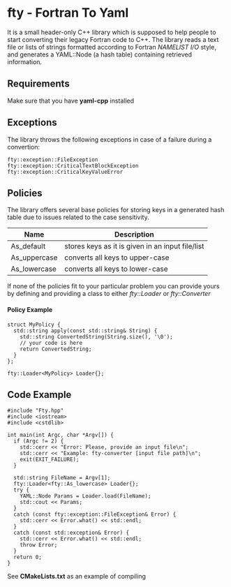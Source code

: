 # fty - Fortran To Yaml

It is a small header-only C++ library which is supposed to help people to start converting their legacy Fortran code to C++. The library reads a text file or lists of strings formatted according  to Fortran *NAMELIST I/O* style, and generates a YAML::Node (a hash table) containing retrieved information.

## Requirements
Make sure that you have **yaml-cpp** installed

## Exceptions
The library throws the following exceptions in case of a failure during a convertion:
```
fty::exception::FileException
fty::exception::CriticalTextBlockException
fty::exception::CriticalKeyValueError
```
## Policies
The library offers several base policies for storing keys in a generated hash table due to issues related to the case sensitivity.

| Name         	| Description                                      	|
|--------------	|--------------------------------------------------	|
| As_default   	| stores keys as it is given in an input file/list 	|
| As_uppercase 	| converts all keys to upper-case                  	|
| As_lowercase 	| converts all keys to lower-case                  	|

If none of the policies fit to your particular problem you can provide yours by defining and providing a class to either *fty::Loader* or *fty::Converter*

#### Policy Example
```
struct MyPolicy {
  std::string apply(const std::string& String) {
    std::string ConvertedString(String.size(), '\0');
    // your code is here
    return ConvertedString;
  }
};

fty::Loader<MyPolicy> Loader{};
```


## Code Example
```
#include "Fty.hpp"
#include <iostream>
#include <cstdlib>

int main(int Argc, char *Argv[]) {
  if (Argc != 2) {
    std::cerr << "Error: Please, provide an input file\n";
    std::cerr << "Example: fty-converter [input file path]\n";
    exit(EXIT_FAILURE);
  }

  std::string FileName = Argv[1];
  fty::Loader<fty::As_lowercase> Loader{};
  try {
    YAML::Node Params = Loader.load(FileName);
    std::cout << Params;
  }
  catch (const fty::exception::FileException& Error) {
    std::cerr << Error.what() << std::endl;
  }
  catch (const std::exception& Error) {
    std::cerr << Error.what() << std::endl;
    throw Error;
  }
  return 0;
}
```
See **CMakeLists.txt** as an example of compiling